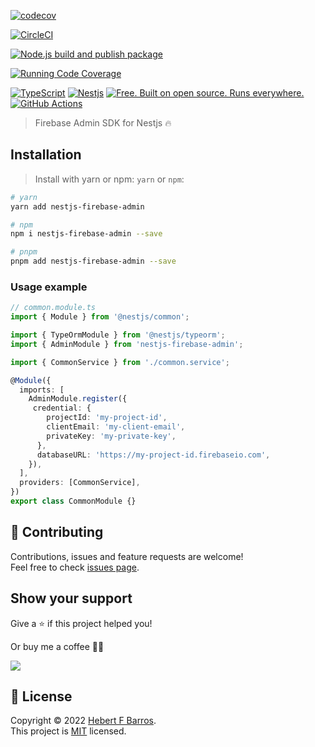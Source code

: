 [![codecov](https://codecov.io/gh/hebertcisco/nestjs-firebase-admin/branch/master/graph/badge.svg?token=N0IW1UNNIP)](https://codecov.io/gh/hebertcisco/nestjs-firebase-admin)

[![CircleCI](https://dl.circleci.com/status-badge/img/gh/hebertcisco/nestjs-firebase-admin/tree/master.svg?style=svg)](https://dl.circleci.com/status-badge/redirect/gh/hebertcisco/nestjs-firebase-admin/tree/master)

[![Node.js build and publish package](https://github.com/hebertcisco/nestjs-firebase-admin/actions/workflows/npm-publish.yml/badge.svg)](https://github.com/hebertcisco/nestjs-firebase-admin/actions/workflows/npm-publish.yml)

[![Running Code Coverage](https://github.com/hebertcisco/nestjs-firebase-admin/actions/workflows/coverage.yml/badge.svg)](https://github.com/hebertcisco/nestjs-firebase-admin/actions/workflows/coverage.yml)

[![TypeScript](https://img.shields.io/badge/TypeScript-007ACC?style=flat&logo=typescript&logoColor=white)](https://www.typescriptlang.org/)
[![Nestjs](https://img.shields.io/badge/Nestjs-ea2845?style=flat&logo=nestjs&logoColor=white)](https://nestjs.com/)
[![Free. Built on open source. Runs everywhere.](https://img.shields.io/badge/VS_Code-0078D4?style=flat&logo=visual%20studio%20code&logoColor=white)](https://code.visualstudio.com/)
[![GitHub Actions](https://img.shields.io/badge/github%20actions-%232671E5.svg?style=flat&logo=githubactions&logoColor=white)](https://github.com/hebertcisco/nestjs-firebase-admin/actions)

> Firebase Admin SDK for Nestjs :fire:

## Installation

> Install with yarn or npm: `yarn` or `npm`:

```bash
# yarn
yarn add nestjs-firebase-admin
```

```bash
# npm
npm i nestjs-firebase-admin --save
```

```bash
# pnpm
pnpm add nestjs-firebase-admin --save
```

### Usage example

```ts
// common.module.ts
import { Module } from '@nestjs/common';

import { TypeOrmModule } from '@nestjs/typeorm';
import { AdminModule } from 'nestjs-firebase-admin';

import { CommonService } from './common.service';

@Module({
  imports: [
    AdminModule.register({
     credential: {
        projectId: 'my-project-id',
        clientEmail: 'my-client-email',
        privateKey: 'my-private-key',
      },
      databaseURL: 'https://my-project-id.firebaseio.com',
    }),
  ],
  providers: [CommonService],
})
export class CommonModule {}
```

## 🤝 Contributing

Contributions, issues and feature requests are welcome!<br />Feel free to check [issues page](issues).

## Show your support

Give a ⭐️ if this project helped you!

Or buy me a coffee 🙌🏾

<a href="https://www.buymeacoffee.com/hebertcisco">
    <img src="https://img.buymeacoffee.com/button-api/?text=Buy me a coffee&emoji=&slug=hebertcisco&button_colour=FFDD00&font_colour=000000&font_family=Inter&outline_colour=000000&coffee_colour=ffffff" />
</a>

## 📝 License

Copyright © 2022 [Hebert F Barros](https://github.com/hebertcisco).<br />
This project is [MIT](LICENSE) licensed.
